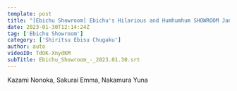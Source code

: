 ```yaml
---
template: post
title: "[Ebichu Showroom] Ebichu's Hilarious and Humhumhum SHOWROOM January 30, 2023"
date: 2023-01-30T12:14:24Z
tag: ['Ebichu Showroom']
category: ['Shiritsu Ebisu Chugaku']
author: auto 
videoID: TdOK-XnydKM
subTitle: Ebichu_Showroom_-_2023.01.30.srt
---
```

Kazami Nonoka, Sakurai Emma, Nakamura Yuna
